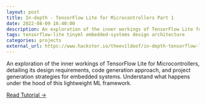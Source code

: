 ```yaml
---
layout: post
title: In-depth - TensorFlow Lite for Microcontrollers Part 1
date: 2022-08-09 16:40:00
description: An exploration of the inner workings of TensorFlow Lite for Microcontrollers, detailing its design requirements and code generation approach for embedded systems.
tags: tensorflow-lite tinyml embedded-systems design architecture
categories: projects
external_url: https://www.hackster.io/theevildoof/in-depth-tensorflow-lite-for-microcontrollers-part-1-0ab9ae
---
```


An exploration of the inner workings of TensorFlow Lite for Microcontrollers, detailing its design requirements, code generation approach, and project generation strategies for embedded systems. Understand what happens under the hood of this lightweight ML framework.

[Read Tutorial →](https://www.hackster.io/theevildoof/in-depth-tensorflow-lite-for-microcontrollers-part-1-0ab9ae)